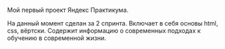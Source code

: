 Мой первый проект Яндекс Практикума.

На данный момент сделан за 2 спринта. Включает в себя основы html, css, вёртски.
Содержит информацию о современных подходах к обучению в современной жизни.
